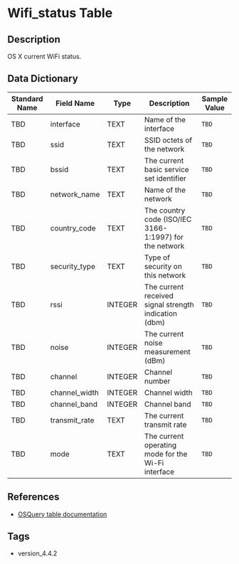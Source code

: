 # Wifi_status Table

## Description
OS X current WiFi status.

## Data Dictionary
|Standard Name|Field Name|Type|Description|Sample Value|
|---|---|---|---|---|
|TBD|interface|TEXT|Name of the interface|`TBD`|
|TBD|ssid|TEXT|SSID octets of the network|`TBD`|
|TBD|bssid|TEXT|The current basic service set identifier|`TBD`|
|TBD|network_name|TEXT|Name of the network|`TBD`|
|TBD|country_code|TEXT|The country code (ISO/IEC 3166-1:1997) for the network|`TBD`|
|TBD|security_type|TEXT|Type of security on this network|`TBD`|
|TBD|rssi|INTEGER|The current received signal strength indication (dbm)|`TBD`|
|TBD|noise|INTEGER|The current noise measurement (dBm)|`TBD`|
|TBD|channel|INTEGER|Channel number|`TBD`|
|TBD|channel_width|INTEGER|Channel width|`TBD`|
|TBD|channel_band|INTEGER|Channel band|`TBD`|
|TBD|transmit_rate|TEXT|The current transmit rate|`TBD`|
|TBD|mode|TEXT|The current operating mode for the Wi-Fi interface|`TBD`|

## References
* [OSQuery table documentation](https://osquery.io/schema/current#wifi_status)

## Tags
* version_4.4.2
